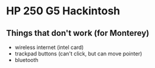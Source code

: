 # HP 250 G5 Hackintosh
## Things that don't work (for Monterey)
* wireless internet (intel card)
* trackpad buttons (can't click, but can move pointer)
* bluetooth
